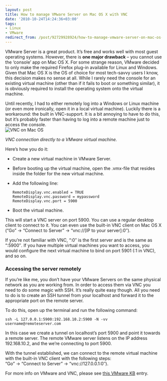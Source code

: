 ```yaml
---
layout: post
title: How to manage VMware Server on Mac OS X with VNC
date: '2010-10-24T14:24:36+03:00'
tags:
- Linux
- VMware
redirect_from: /post/92729928924/how-to-manage-vmware-server-on-mac-os-x-with-vnc
---
```

VMware Server is a great product. It’s free and works well with most guest operating systems. However, there is **one major drawback** – you cannot use the ‘console’ app on Mac OS X. For some strange reason, VMware decided to only make the required Firefox plug-in available for Linux and Windows. Given that Mac OS X is the OS of choice for most tech-savvy users I know, this decision makes no sense at all. While I rarely need the console for an existing virtual machine (other than if it fails to boot or something similar), it is obviously required to install the operating system onto the virtual machine.

Until recently, I had to either remotely log into a Windows or Linux machine (or even more ironically, open it in a local virtual machine). Luckily there is a workaround: the built in VNC-support. It is a bit annoying to have to do this, but it’s probably faster than having to log into a remote machine just to access the console.  
![](http://viktorpetersson.com/wp-content/uploads/2010/10/VNC-on-Mac-OS-600x478.png "VNC on Mac OS")  

_VNC connection directly to a VMware virtual machine._

  
  
Here’s how you do it:

*   Create a new virtual machine in VMware Server.
*   Before booting up the virtual machine, open the .vmx-file that resides inside the folder for the new virtual machine.
*   Add the following line:

        RemoteDisplay.vnc.enabled = TRUE  
        RemoteDisplay.vnc.password = mypassword  
        RemoteDisplay.vnc.port = 5900

*   Boot the virtual machine.

This will start a VNC server on port 5900. You can use a regular desktop client to connect to it. You can even use the built-in VNC client on Mac OS X (“Go” -> “Connect to Server” -> “vnc://\[IP to your server\]:0″).

If you’re not familiar with VNC, “:0″ is the first server and is the same as “:5900″. If you have multiple virtual machines you want to access, you would configure the next virtual machine to bind on port 5901 (:1 in VNC), and so on.

### Accessing the server remotely

If you’re like me, you don’t have your VMware Servers on the same physical network as you are working from. In order to access them via VNC you need to do some magic with SSH. It’s really quite easy though. All you need to do is to create an SSH tunnel from your localhost and forward it to the appropriate port on the remote server.

To do this, open up the terminal and run the following command:

    ssh -L 127.0.0.1:5900:192.168.10.2:5900 -N -vv username@remoteserver.com

In this case we create a tunnel on localhost’s port 5900 and point it towards a remote server. The remote VMware server listens on the IP address 192.168.10.2, and the we’re connecting to port 5900.

With the tunnel established, we can connect to the remote virtual machine with the built-in VNC client with the following steps:  
“Go” -> “Connect to Server” -> “vnc://127.0.0.1:0″).

For more info on VMware and VNC, please see [this VMware KB](http://kb.vmware.com/selfservice/microsites/search.do?language=en_US&cmd=displayKC&externalId=1246) entry.

